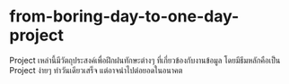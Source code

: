 # from-boring-day-to-one-day-project
Project เหล่านี้มีวัตถุประสงค์เพื่อฝึกฝนทักษะต่างๆ ที่เกี่ยวข้องกับงานข้อมูล โดยมีธีมหลักคือเป็น Project ง่ายๆ ทำวันเดียวเสร็จ แต่อาจนำไปต่อยอดในอนาคต
